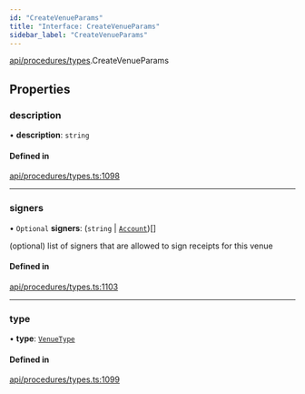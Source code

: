 ```yaml
---
id: "CreateVenueParams"
title: "Interface: CreateVenueParams"
sidebar_label: "CreateVenueParams"
---
```


[api/procedures/types](../../../../../modules/API/Procedures/Types/Types.md).CreateVenueParams

## Properties

### description

• **description**: `string`

#### Defined in

[api/procedures/types.ts:1098](https://github.com/PolymeshAssociation/polymesh-sdk/blob/3cc570ade/src/api/procedures/types.ts#L1098)

___

### signers

• `Optional` **signers**: (`string` \| [`Account`](../../../../../classes/API/Entities/Account/Account.md))[]

(optional) list of signers that are allowed to sign receipts for this venue

#### Defined in

[api/procedures/types.ts:1103](https://github.com/PolymeshAssociation/polymesh-sdk/blob/3cc570ade/src/api/procedures/types.ts#L1103)

___

### type

• **type**: [`VenueType`](../../../../../enums/API/Entities/Venue/Types/VenueType/VenueType.md)

#### Defined in

[api/procedures/types.ts:1099](https://github.com/PolymeshAssociation/polymesh-sdk/blob/3cc570ade/src/api/procedures/types.ts#L1099)
